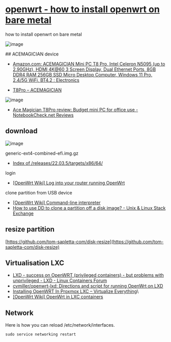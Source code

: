 # [openwrt - how to install openwrt on bare metal](https://tom-sapletta-com.github.io/openwrt/)
how to install openwrt on bare metal


![image](https://github.com/tom-sapletta-com/openwrt/assets/5669657/53958051-5f2e-43bc-9de0-9da91acae2ea)

‎## ACEMAGICIAN device

+ [Amazon.com: ACEMAGICIAN Mini PC T8 Pro, Intel Celeron N5095 (up to 2.90GHz), HDMI 4K@60 3 Screen Display, Dual Ethernet Ports, 8GB DDR4 RAM 256GB SSD Micro Desktop Computer, Windows 11 Pro, 2.4/5G WiFi, BT4.2 : Electronics](https://www.amazon.com/ACEMAGICIAN-Celeron-2-90GHz-Ethernet-Computer/dp/B0BMQ16KMN)


+ [T8Pro – ACEMAGICIAN](https://www.acemagic.com/pages/t8pro?_pos=1&_sid=20033dc9b&_ss=r)


![image](https://github.com/tom-sapletta-com/openwrt/assets/5669657/f65e10a0-bff8-4321-be56-bf0d09e2bf84)

+ [Ace Magician T8Pro review: Budget mini PC for office use - NotebookCheck.net Reviews](https://www.notebookcheck.net/Ace-Magician-T8Pro-review-Budget-mini-PC-for-office-use.680190.0.html)


## download

![image](https://github.com/tom-sapletta-com/openwrt/assets/5669657/03642113-2375-4578-815d-3e701ebd5e2e)

generic-ext4-combined-efi.img.gz
+ [Index of /releases/22.03.5/targets/x86/64/](https://downloads.openwrt.org/releases/22.03.5/targets/x86/64/)


login
+ [[OpenWrt Wiki] Log into your router running OpenWrt](https://openwrt.org/docs/guide-quick-start/walkthrough_login)


clone partition from USB device
+ [[OpenWrt Wiki] Command-line interpreter](https://openwrt.org/docs/guide-user/base-system/user.beginner.cli)
+ [How to use DD to clone a partition off a disk image? - Unix & Linux Stack Exchange](https://unix.stackexchange.com/questions/73125/how-to-use-dd-to-clone-a-partition-off-a-disk-image)



## resize partition

[https://github.com/tom-sapletta-com/disk-resize](https://github.com/tom-sapletta-com/disk-resize)


## Virtualisation LXC

+ [LXD - success on OpenWRT (privileged containers) - but problems with unprivileged - LXD - Linux Containers Forum](https://discuss.linuxcontainers.org/t/lxd-success-on-openwrt-privileged-containers-but-problems-with-unprivileged/1729/6)
+ [cvmiller/openwrt-lxd: Directions and script for running OpenWrt on LXD](https://github.com/cvmiller/openwrt-lxd)
+ [Installing OpenWRT In Proxmox LXC – Virtualize Everything](https://virtualizeeverything.com/2022/05/23/setting-openwrt-in-proxmox-lxc/)\
+ [[OpenWrt Wiki] OpenWrt in LXC containers](https://openwrt.org/docs/guide-user/virtualization/lxc)



## Network


Here is how you can reload /etc/network/interfaces.

```
sudo service networking restart
```





